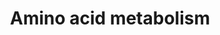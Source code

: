 ---
annotations:
- id: PW:0000011
  parent: classic metabolic pathway
  type: Pathway Ontology
  value: amino acid metabolic pathway
- id: PW:0000011
  parent: classic metabolic pathway
  type: Pathway Ontology
  value: amino acid metabolic pathway
- id: PW:0000011
  parent: classic metabolic pathway
  type: Pathway Ontology
  value: amino acid metabolic pathway
- id: PW:0000011
  parent: classic metabolic pathway
  type: Pathway Ontology
  value: amino acid metabolic pathway
authors:
- MartijnVanIersel
- MaintBot
- Mkutmon
- Egonw
- Eweitz
citedin:
- link: PMC7650246
  title: Bioenergetic defects in muscle fibers of RYR1 mutant knock-in mice associated
    with malignant hyperthermia (2020)
- link: 10.1038/mtm.2014.7
  title: Proteomic profiling of salivary gland after nonviral gene transfer mediated
    by conventional plasmids and minicircles (2014)
- link: 10.1038/s41467-024-52306-5
  title: Podocyte-specific KLF6 primes proximal tubule CaMK1D signaling to attenuate
    diabetic kidney disease (2024)
- link: 10.3390/nu17050757
  title: Isoschaftoside in Fig Leaf Tea Alleviates Nonalcoholic Fatty Liver Disease
    in Mice via the Regulation of Macrophage Polarity (2025)
- link: 10.1016/j.forsciint.2016.06.027
  title: Simultaneous time course analysis of multiple markers based on DNA microarray
    in incised wound in skeletal muscle for wound aging (2016)
- link: PMC12309891
  title: 'Astrocyte secretome remodeling under iron deficiency: potential implications
    for brain iron homeostasis (2025)'
communities: []
description: A complete overview of the metabolism of all 20 amino acids
last-edited: 2024-12-22
ndex: null
organisms:
- Mus musculus
redirect_from:
- /index.php/Pathway:WP662
- /instance/WP662
- /instance/WP662_r136168
revision: r136168
schema-jsonld:
- '@context': https://schema.org/
  '@id': https://wikipathways.github.io/pathways/WP662.html
  '@type': Dataset
  creator:
    '@type': Organization
    name: WikiPathways
  description: A complete overview of the metabolism of all 20 amino acids
  keywords:
  - 2-oxo-glutarate
  - 5-OH-Trp
  - Acaa1
  - Acadm
  - Acas2l
  - Acetyl-CoA
  - Acly
  - Aco2
  - Aconitate
  - Adh1
  - Adh4
  - Adh5
  - Adh7
  - Ala-tRNA
  - Alanine
  - Aldh1a1
  - Aldh7a1
  - Aoc3
  - Arg-tRNA
  - Arg1
  - Arg2
  - Arginine
  - Arginino-succinate
  - Asl
  - Asns
  - Asparagine
  - Aspartate
  - Ass1
  - Auh
  - B-OH-butyrate
  - Bcat1
  - Bhmt
  - CPS
  - Cad
  - Carbamoyl-aspartate
  - Cbs
  - Citrate
  - Citrulline
  - Creatine P
  - Cs
  - Cth
  - Cystathionine
  - Cysteine
  - Dbh
  - Ddc
  - Dihydro-orotate
  - Dld
  - Dlst
  - Dopamine
  - Ehhadh
  - Epinephrine
  - Eprs
  - Ethanol
  - Fah
  - Fh1
  - Fumarate
  - G6Pase
  - Gclc
  - Gftcd
  - Glns
  - Gls
  - Glu-tRNA
  - Glucose
  - Glud
  - Glutamate
  - Glutamine
  - Glycine
  - Got1
  - Got2
  - Gpt
  - Gsr
  - Gss
  - Gst
  - Guanidinoacetate
  - Guanidinoacetate P
  - HCO3
  - Hadhsc
  - Hal
  - Hdc
  - Hibadh
  - Hibch
  - His-tRNA
  - Histamine
  - Histidine
  - Hmgcl
  - Hmgcs2
  - Hnmt
  - Homocysteine
  - Iars
  - Idh1
  - Ile-tRNA
  - Imidazole acetaldehyde
  - Indoleacetaldehyde
  - Indoleacetate
  - Isoleucine
  - Isovaleryl-CoA
  - Lactate
  - Lars2
  - Ldh1
  - Leu-tRNA
  - Leucine
  - Malate
  - Maoa
  - Mars2
  - Mccc1
  - Mdh1
  - Mdh2
  - Melanin
  - Met-tRNA
  - Methionine
  - Methyl-OH-butyryl-CoA
  - Methylacetoacetyl-CoA
  - Methylbutyryl-CoA
  - Methylcrotonyl-CoA
  - Methylglutaconyl-CoA
  - Mpst
  - Mut
  - N-Formylkynurenine
  - NADP
  - Norepinephrine
  - OH-indoleacetate
  - OH-isobutyrate
  - OH-isobutyryl-CoA
  - OH-isovaleryl-CoA
  - OH-methylglutaryl-CoA
  - Oat
  - Odc
  - Ogdh
  - Ornithine
  - Otc
  - Ox. glutathione
  - Oxaloacetate
  - Oxobutyrate
  - P-enolpyruvate
  - P4ha2
  - Pck1
  - Pcx
  - Pdha1
  - Pdha1 ina
  - Pdhx
  - Pdk4
  - Phe-tRNA
  - Phenylalanine
  - Pkm2
  - Pnmt
  - Prodh
  - Proline
  - Propionyl-CoA
  - Putrescine
  - Pycr1
  - Pycs
  - Pyruvate
  - R-S-glutathione
  - Rars
  - Red. Glutathione
  - Sdha
  - Sdhd
  - Sds
  - Serine
  - Serotonin
  - Sms
  - Spermidine
  - Spermine
  - Srm
  - Succinate
  - Succinyl-CoA
  - Suclg1
  - Tat
  - Tdo2
  - Th
  - Threonine
  - Thyroxine
  - Tiglyl-CoA
  - Tph1
  - Tpo
  - Trp-tRNA
  - Tryptamine
  - Tryptophan
  - Tyr-tRNA
  - Tyrosine
  - Urea
  - Val-tRNA
  - Vars2
  - Wars
  - carbamoyl-P
  - glutamate semialdehyde
  - glutamyl-P
  - glutamyl-cysteine
  - homogentisate
  - hydroxy-proline
  - isobutyryl-CoA
  - isocitrate
  - mercaptopyruvate
  - methacrylyl-CoA
  - methylhistamine
  - methylmalonate semialdehyde
  - methylmalonyl-CoA
  - oxo-isocaproate
  - oxo-isovalerate
  - oxo-methyl-valerate
  - pdhp
  - phtRNAs
  - pyrroline carboxylate
  - valine
  license: CC0
  name: Amino acid metabolism
seo: CreativeWork
title: Amino acid metabolism
wpid: WP662
---